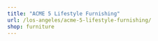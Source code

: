 ```yaml
---
title: "ACME 5 Lifestyle Furnishing"
url: /los-angeles/acme-5-lifestyle-furnishing/
shop: furniture
---
```

